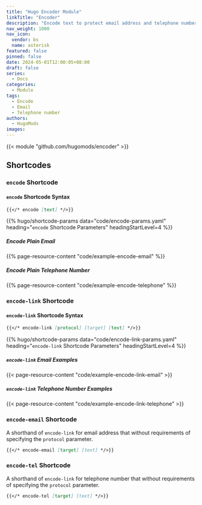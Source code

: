 ```yaml
---
title: "Hugo Encoder Module"
linkTitle: "Encoder"
description: "Encode text to protect email address and telephone number from spam bots."
nav_weight: 1000
nav_icon:
  vendor: bs
  name: asterisk
featured: false
pinned: false
date: 2024-05-01T12:00:05+08:00
draft: false
series:
  - Docs
categories:
  - Module
tags:
  - Encode
  - Email
  - Telephone number
authors:
  - HugoMods
images:
---
```


{{< module "github.com/hugomods/encoder" >}}

## Shortcodes

### `encode` Shortcode

#### `encode` Shortcode Syntax

```markdown
{{</* encode [text] */>}}
```

{{% hugo/shortcode-params data="code/encode-params.yaml" heading="`encode` Shortcode Parameters" headingStartLevel=4 %}}

##### Encode Plain Email

{{% page-resource-content "code/example-encode-email" %}}

##### Encode Plain Telephone Number

{{% page-resource-content "code/example-encode-telephone" %}}

### `encode-link` Shortcode

#### `encode-link` Shortcode Syntax

```markdown
{{</* encode-link [protocol] [target] [text] */>}}
```

{{% hugo/shortcode-params data="code/encode-link-params.yaml" heading="`encode-link` Shortcode Parameters" headingStartLevel=4 %}}

##### `encode-link` Email Examples

{{< page-resource-content "code/example-encode-link-email" >}}

##### `encode-link` Telephone Number Examples

{{< page-resource-content "code/example-encode-link-telephone" >}}

### `encode-email` Shortcode

A shorthand of `encode-link` for email address that without requirements of specifying the `protocol` parameter.

```markdown
{{</* encode-email [target] [text] */>}}
```

### `encode-tel` Shortcode

A shorthand of `encode-link` for telephone number that without requirements of specifying the `protocol` parameter.

```markdown
{{</* encode-tel [target] [text] */>}}
```
